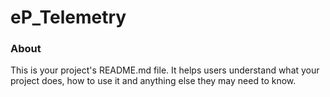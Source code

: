 eP_Telemetry
============

### About

This is your project's README.md file. It helps users understand what your
project does, how to use it and anything else they may need to know.